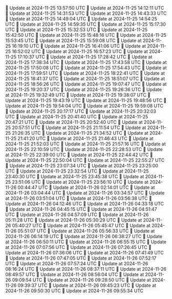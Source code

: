 🔄 Update at 2024-11-25 13:57:50 UTC
🔄 Update at 2024-11-25 14:12:11 UTC
🔄 Update at 2024-11-25 14:31:53 UTC
🔄 Update at 2024-11-25 14:43:33 UTC
🔄 Update at 2024-11-25 14:49:04 UTC
🔄 Update at 2024-11-25 14:54:25 UTC
🔄 Update at 2024-11-25 14:59:35 UTC
🔄 Update at 2024-11-25 15:17:30 UTC
🔄 Update at 2024-11-25 15:32:53 UTC
🔄 Update at 2024-11-25 15:42:50 UTC
🔄 Update at 2024-11-25 15:48:16 UTC
🔄 Update at 2024-11-25 15:53:45 UTC
🔄 Update at 2024-11-25 15:59:08 UTC
🔄 Update at 2024-11-25 16:19:10 UTC
🔄 Update at 2024-11-25 16:41:06 UTC
🔄 Update at 2024-11-25 16:52:02 UTC
🔄 Update at 2024-11-25 16:57:23 UTC
🔄 Update at 2024-11-25 17:10:37 UTC
🔄 Update at 2024-11-25 17:28:42 UTC
🔄 Update at 2024-11-25 17:38:34 UTC
🔄 Update at 2024-11-25 17:43:58 UTC
🔄 Update at 2024-11-25 17:50:08 UTC
🔄 Update at 2024-11-25 17:54:43 UTC
🔄 Update at 2024-11-25 17:59:51 UTC
🔄 Update at 2024-11-25 18:22:41 UTC
🔄 Update at 2024-11-25 18:41:37 UTC
🔄 Update at 2024-11-25 18:51:07 UTC
🔄 Update at 2024-11-25 18:56:26 UTC
🔄 Update at 2024-11-25 19:07:47 UTC
🔄 Update at 2024-11-25 19:20:37 UTC
🔄 Update at 2024-11-25 19:26:36 UTC
🔄 Update at 2024-11-25 19:32:49 UTC
🔄 Update at 2024-11-25 19:38:07 UTC
🔄 Update at 2024-11-25 19:43:19 UTC
🔄 Update at 2024-11-25 19:48:56 UTC
🔄 Update at 2024-11-25 19:54:04 UTC
🔄 Update at 2024-11-25 19:59:08 UTC
🔄 Update at 2024-11-25 20:17:17 UTC
🔄 Update at 2024-11-25 20:32:03 UTC
🔄 Update at 2024-11-25 20:41:40 UTC
🔄 Update at 2024-11-25 20:47:21 UTC
🔄 Update at 2024-11-25 20:52:40 UTC
🔄 Update at 2024-11-25 20:57:51 UTC
🔄 Update at 2024-11-25 21:11:54 UTC
🔄 Update at 2024-11-25 21:26:35 UTC
🔄 Update at 2024-11-25 21:34:52 UTC
🔄 Update at 2024-11-25 21:41:20 UTC
🔄 Update at 2024-11-25 21:46:43 UTC
🔄 Update at 2024-11-25 21:52:03 UTC
🔄 Update at 2024-11-25 21:57:16 UTC
🔄 Update at 2024-11-25 22:10:59 UTC
🔄 Update at 2024-11-25 22:28:53 UTC
🔄 Update at 2024-11-25 22:39:00 UTC
🔄 Update at 2024-11-25 22:44:42 UTC
🔄 Update at 2024-11-25 22:50:04 UTC
🔄 Update at 2024-11-25 22:55:27 UTC
🔄 Update at 2024-11-25 23:07:34 UTC
🔄 Update at 2024-11-25 23:25:00 UTC
🔄 Update at 2024-11-25 23:32:54 UTC
🔄 Update at 2024-11-25 23:40:30 UTC
🔄 Update at 2024-11-25 23:45:38 UTC
🔄 Update at 2024-11-25 23:51:06 UTC
🔄 Update at 2024-11-25 23:56:10 UTC
🔄 Update at 2024-11-26 00:44:47 UTC
🔄 Update at 2024-11-26 02:14:01 UTC
🔄 Update at 2024-11-26 03:04:44 UTC
🔄 Update at 2024-11-26 03:34:57 UTC
🔄 Update at 2024-11-26 03:51:04 UTC
🔄 Update at 2024-11-26 03:56:38 UTC
🔄 Update at 2024-11-26 04:12:46 UTC
🔄 Update at 2024-11-26 04:33:18 UTC
🔄 Update at 2024-11-26 04:45:15 UTC
🔄 Update at 2024-11-26 04:51:47 UTC
🔄 Update at 2024-11-26 04:57:09 UTC
🔄 Update at 2024-11-26 05:11:28 UTC
🔄 Update at 2024-11-26 05:30:29 UTC
🔄 Update at 2024-11-26 05:40:27 UTC
🔄 Update at 2024-11-26 05:45:47 UTC
🔄 Update at 2024-11-26 05:51:07 UTC
🔄 Update at 2024-11-26 05:56:33 UTC
🔄 Update at 2024-11-26 06:14:19 UTC
🔄 Update at 2024-11-26 06:38:27 UTC
🔄 Update at 2024-11-26 06:50:11 UTC
🔄 Update at 2024-11-26 06:55:15 UTC
🔄 Update at 2024-11-26 07:07:56 UTC
🔄 Update at 2024-11-26 07:26:45 UTC
🔄 Update at 2024-11-26 07:36:06 UTC
🔄 Update at 2024-11-26 07:41:49 UTC
🔄 Update at 2024-11-26 07:47:05 UTC
🔄 Update at 2024-11-26 07:52:17 UTC
🔄 Update at 2024-11-26 07:57:24 UTC
🔄 Update at 2024-11-26 08:16:24 UTC
🔄 Update at 2024-11-26 08:37:11 UTC
🔄 Update at 2024-11-26 08:49:57 UTC
🔄 Update at 2024-11-26 08:56:04 UTC
🔄 Update at 2024-11-26 09:09:54 UTC
🔄 Update at 2024-11-26 09:28:50 UTC
🔄 Update at 2024-11-26 09:39:37 UTC
🔄 Update at 2024-11-26 09:45:23 UTC
🔄 Update at 2024-11-26 09:50:30 UTC
🔄 Update at 2024-11-26 09:55:34 UTC
